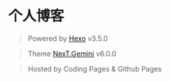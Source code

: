 # 个人博客

[](https://rusyue.com)

> Powered by [Hexo](https://hexo.io) v3.5.0

> Theme [NexT.Gemini](https://github.com/theme-next/hexo-theme-next) v6.0.0

> Hosted by Coding Pages & Github Pages
